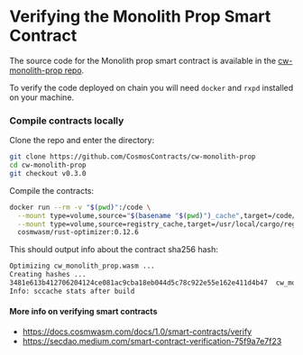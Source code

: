 # Verifying the Monolith Prop Smart Contract

The source code for the Monolith prop smart contract is available in the [cw-monolith-prop repo](https://github.com/CosmosContracts/cw-monolith-prop).

To verify the code deployed on chain you will need `docker` and `rxpd` installed on your machine.

### Compile contracts locally

Clone the repo and enter the directory:
```bash
git clone https://github.com/CosmosContracts/cw-monolith-prop
cd cw-monolith-prop
git checkout v0.3.0
```

Compile the contracts:
```bash
docker run --rm -v "$(pwd)":/code \
  --mount type=volume,source="$(basename "$(pwd)")_cache",target=/code/target \
  --mount type=volume,source=registry_cache,target=/usr/local/cargo/registry \
  cosmwasm/rust-optimizer:0.12.6
```

This should output info about the contract sha256 hash:
```bash
Optimizing cw_monolith_prop.wasm ...
Creating hashes ...
3481e613b412706204124ce081ac9cba18eb044d5c78c922e55e162e411d4b47  cw_monolith_prop.wasm
Info: sccache stats after build
```

#### More info on verifying smart contracts
- https://docs.cosmwasm.com/docs/1.0/smart-contracts/verify
- https://secdao.medium.com/smart-contract-verification-75f9a7e7f23

